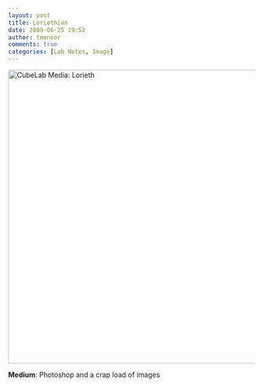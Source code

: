 ```yaml
---
layout: post
title: Loriethian
date: 2009-06-25 19:52
author: tmencer
comments: true
categories: [Lab Notes, Image]
---
```

<a href="http://www.cubelabmedia.com/wp-content/uploads/2011/06/ghjgqjqjhwgsq867u7s.jpg"><img class="aligncenter size-full wp-image-17" alt="CubeLab Media: Lorieth" src="http://www.cubelabmedia.com/wp-content/uploads/2011/06/ghjgqjqjhwgsq867u7s.jpg" width="1050" height="600" /></a>

<strong>Medium</strong>: Photoshop and a crap load of images
